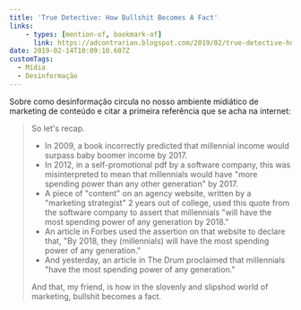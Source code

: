 ```yaml
---
title: 'True Detective: How Bullshit Becomes A Fact'
links:
    - types: [mention-of, bookmark-of]
      link: https://adcontrarian.blogspot.com/2019/02/true-detective-how-bullshit-becomes-fact.html
date: 2019-02-14T10:09:10.607Z
customTags:
  - Mídia
  - Desinformação
---
```

Sobre como desinformação circula no nosso ambiente midiático de marketing de conteúdo e citar a primeira referência que se acha na internet:

> So let's recap.
>
> -   In 2009, a book incorrectly predicted that millennial income would surpass baby boomer income by 2017.
> -   In 2012, in a self-promotional pdf by a software company, this was misinterpreted to mean that millennials would have "more spending power than any other generation" by 2017.
> -   A piece of "content" on an agency website, written by a "marketing strategist" 2 years out of college, used this quote from the software company to assert that millennials "will have the most spending power of any generation by 2018."
> -   An article in Forbes used the assertion on that website to declare that, "By 2018, they (millennials) will have the most spending power of any generation."
> -   And yesterday, an article in The Drum proclaimed that millennials "have the most spending power of any generation."
>
> And that, my friend, is how in the slovenly and slipshod world of marketing, bullshit becomes a fact. 
